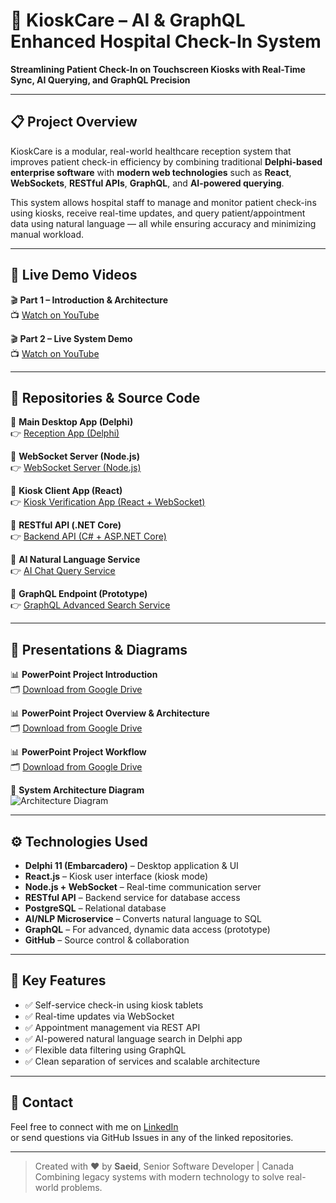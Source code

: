 # 🏥 KioskCare – AI & GraphQL Enhanced Hospital Check-In System

**Streamlining Patient Check-In on Touchscreen Kiosks with Real-Time Sync, AI Querying, and GraphQL Precision**

---

## 📋 Project Overview

KioskCare is a modular, real-world healthcare reception system that improves patient check-in efficiency by combining traditional **Delphi-based enterprise software** with **modern web technologies** such as **React**, **WebSockets**, **RESTful APIs**, **GraphQL**, and **AI-powered querying**.

This system allows hospital staff to manage and monitor patient check-ins using kiosks, receive real-time updates, and query patient/appointment data using natural language — all while ensuring accuracy and minimizing manual workload.

---

## 🚀 Live Demo Videos

🎬 **Part 1 – Introduction & Architecture**  
📺 [Watch on YouTube](https://www.youtube.com/watch?v=5SoY0ws3yiM)

🎬 **Part 2 – Live System Demo**  
📺 [Watch on YouTube](https://www.youtube.com/watch?v=k7MZ9b7jL4A)

---

## 📂 Repositories & Source Code

🔹 **Main Desktop App (Delphi)**  
👉 [Reception App (Delphi)](https://github.com/pahangdar/kiosk-care-desktop-delphi/tree/api-integration)

🔹 **WebSocket Server (Node.js)**  
👉 [WebSocket Server (Node.js)](https://github.com/pahangdar/kiosk-care-websocket-server-node.git)

🔹 **Kiosk Client App (React)**  
👉 [Kiosk Verification App (React + WebSocket)](https://github.com/pahangdar/kiosk-care-kiosk-client-react.git)

🔹 **RESTful API (.NET Core)**  
👉 [Backend API (C# + ASP.NET Core)](https://github.com/pahangdar/kiosk-care-api-server-dotnet/tree/postgres)

🔹 **AI Natural Language Service**  
👉 [AI Chat Query Service](https://github.com/pahangdar/kiosk-care-ai-nl2sql-node.git)

🔹 **GraphQL Endpoint (Prototype)**  
👉 [GraphQL Advanced Search Service]()

---

## 📄 Presentations & Diagrams

📊 **PowerPoint Project Introduction**  
🗂 [Download from Google Drive](https://drive.google.com/file/d/1sNzc96rw3XCmD5Zv1FZrzmUiRj9X8WeP/view?usp=drive_link)

📊 **PowerPoint Project Overview & Architecture**  
🗂 [Download from Google Drive](https://drive.google.com/file/d/1b-MHKPuo-7SDaUJXNC2TxnOUFb9qbvgn/view?usp=drive_link)

📊 **PowerPoint Project Workflow**  
🗂 [Download from Google Drive](https://drive.google.com/file/d/1McYCEcU6zqjVJ1lkkWsUOKuDG8tISn63/view?usp=drive_link)

📸 **System Architecture Diagram**  
![Architecture Diagram]()


---

## ⚙️ Technologies Used

- **Delphi 11 (Embarcadero)** – Desktop application & UI
- **React.js** – Kiosk user interface (kiosk mode)
- **Node.js + WebSocket** – Real-time communication server
- **RESTful API** – Backend service for database access
- **PostgreSQL** – Relational database
- **AI/NLP Microservice** – Converts natural language to SQL
- **GraphQL** – For advanced, dynamic data access (prototype)
- **GitHub** – Source control & collaboration

---

## 📌 Key Features

- ✅ Self-service check-in using kiosk tablets
- ✅ Real-time updates via WebSocket
- ✅ Appointment management via REST API
- ✅ AI-powered natural language search in Delphi app
- ✅ Flexible data filtering using GraphQL
- ✅ Clean separation of services and scalable architecture

---

## 🙋 Contact

Feel free to connect with me on [LinkedIn](https://www.linkedin.com/in/pahangdar)  
or send questions via GitHub Issues in any of the linked repositories.

---

> Created with ❤️ by **Saeid**, Senior Software Developer | Canada  
> Combining legacy systems with modern technology to solve real-world problems.
